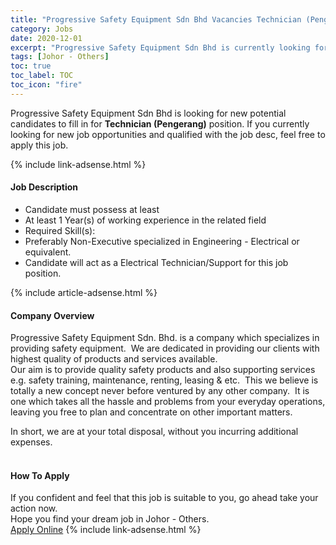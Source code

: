 ```yaml
---
title: "Progressive Safety Equipment Sdn Bhd Vacancies Technician (Pengerang)" 
category: Jobs 
date: 2020-12-01 
excerpt: "Progressive Safety Equipment Sdn Bhd is currently looking for suitable person to fill in the Technician (Pengerang) which positioned at Johor - Others" 
tags: [Johor - Others] 
toc: true 
toc_label: TOC 
toc_icon: "fire" 
--- 
```


<p>Progressive Safety Equipment Sdn Bhd is looking for new potential candidates to fill in for <b>Technician (Pengerang)</b> position. If you currently looking for new job opportunities and qualified with the job desc, feel free to apply this job.
</p>{% include link-adsense.html %} 
<div><div><div><h4>Job Description</h4></div></div><div><div><span><div><ul><li>Candidate must possess at least</li><li>At least 1 Year(s) of working experience in the related field</li><li>Required Skill(s):</li><li>Preferably Non-Executive specialized in Engineering - Electrical or equivalent.</li><li>Candidate will act as a Electrical Technician/Support for this job position.</li></ul></div></span></div></div></div> 
{% include article-adsense.html %} 
<div><div><div><h4>Company Overview</h4></div></div><div><div><span><div><div>
<div>Progressive Safety Equipment Sdn. Bhd. is a company which specializes in providing safety equipment.&#160; We are dedicated in providing our clients with highest quality of products and services available.</div>
<div>Our aim is to provide quality safety products and also supporting services e.g. safety training, maintenance, renting, leasing &amp; etc.&#160; This we believe is totally a new concept never before ventured by any other company.&#160; It is one which takes all the hassle and problems from your everyday operations, leaving you free to plan and concentrate on other important matters.</div>


In short, we are at your total disposal, without you incurring additional expenses.<br>
&#160;</div></div></span></div></div></div> 
#### How To Apply 
If you confident and feel that this job is suitable to you, go ahead take your action now. <br/> 
Hope you find your dream job in Johor - Others. <br/> 
<a href="https://www.jobstreet.com.my/en/job/technician-pengerang-4433235?jobId=jobstreet-my-job-4433235&sectionRank=26&token=0~b12fd373-161a-4a70-bbcd-1c470fe3dc10&fr=SRP%20View%20In%20New%20Ta" class="btn btn--info" target="_blank" rel="nofollow noopenner">Apply Online</a> 
{% include link-adsense.html %} 